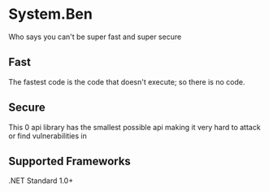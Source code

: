# System.Ben
Who says you can't be super fast and super secure

## Fast
The fastest code is the code that doesn't execute; so there is no code.

## Secure
This 0 api library has the smallest possible api making it very hard to attack or find vulnerabilities in

## Supported Frameworks

.NET Standard 1.0+